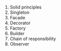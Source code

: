 1. Solid principles
2. Singleton
3. Facade
4. Decorator
5. Factory
6. Builder
7. Chain of responsibility
8. Observer
